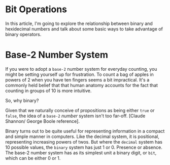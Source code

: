 # Bit Operations

In this article, I'm going to explore the relationship between binary and hexidecimal numbers and talk about some basic ways to take advantage of binary operators.

# Base-2 Number System

If you were to adopt a `base-2` number system for everyday counting, you might be setting yourself up for frustration. To count a bag of apples in powers of 2 when you have ten fingers seems a bit impractical.  It's a commonly held belief that that human anatomy accounts for the fact that counting in groups of 10 is more intuitive. 

So, why binary? 

Given that we naturally conceive of propositions as being either `true` or `false`, the idea of a `base-2` *number* system isn't too far-off. [Claude Shannon/ George Boole reference]. 

Binary turns out to be quite useful for representing information in a compact and simple manner in computers. Like the decimal system, it is positional, representing increasing powers of twos. But where the `decimal` system has 10 possible values, the `binary` system has just 1 or 0. Presence or absence.  The base-2 number system has as its simplest unit a binary digit, or `bit`, which can be either 0 or 1.
